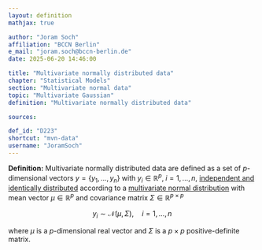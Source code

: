 ```yaml
---
layout: definition
mathjax: true

author: "Joram Soch"
affiliation: "BCCN Berlin"
e_mail: "joram.soch@bccn-berlin.de"
date: 2025-06-20 14:46:00

title: "Multivariate normally distributed data"
chapter: "Statistical Models"
section: "Multivariate normal data"
topic: "Multivariate Gaussian"
definition: "Multivariate normally distributed data"

sources:

def_id: "D223"
shortcut: "mvn-data"
username: "JoramSoch"
---
```



**Definition:** Multivariate normally distributed data are defined as a set of $p$-dimensional vectors $y = \left\lbrace y_1, \ldots, y_n \right\rbrace$ with $y_i \in \mathbb{R}^p, \; i = 1,\ldots,n$, [independent and identically distributed](/D/iid) according to a [multivariate normal distribution](/D/mvn) with mean vector $\mu \in \mathbb{R}^p$ and covariance matrix $\Sigma \in \mathbb{R}^{p \times p}$

$$ \label{eq:mvn}
y_i \sim \mathcal{N}(\mu, \Sigma), \quad i = 1, \ldots, n
$$

where $\mu$ is a $p$-dimensional real vector and $\Sigma$ is a $p \times p$ positive-definite matrix.